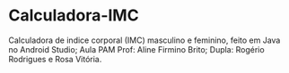 # Calculadora-IMC
Calculadora de indice corporal (IMC) masculino e feminino, feito em Java no Android Studio;
Aula PAM Prof: Aline Firmino Brito; 
Dupla: Rogério Rodrigues e Rosa Vitória.
